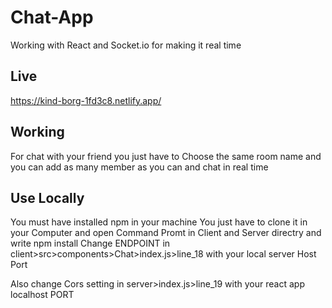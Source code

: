 # Chat-App
Working with React and Socket.io for making it real time

## Live
https://kind-borg-1fd3c8.netlify.app/

## Working
For chat with your friend you just have to Choose the same room name and you can add as many member as you can and chat in real time

## Use Locally
You must have installed  npm in your machine
You just have to clone it in your Computer and open Command Promt in Client and Server directry and write
npm install
Change ENDPOINT in client>src>components>Chat>index.js>line_18 with your local server Host Port

Also change Cors setting in server>index.js>line_19 with your react app localhost PORT
